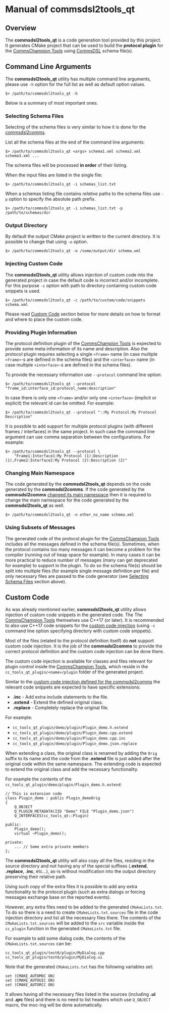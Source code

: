 # Manual of **commsdsl2tools_qt**

## Overview
The **commsdsl2tools_qt** is a code generation tool provided by this project.
It generates CMake project that can be used to build the **protocol plugin** for the
[CommsChampion Tools](https://github.com/commschamp/cc_tools_qt) using
[CommsDSL](https://commschamp.github.io/commsdsl_spec/) schema file(s).

## Command Line Arguments
The **commsdsl2tools_qt** utility has multiple command line arguments, please
use `-h` option for the full list as well as default option values. 

```
$> /path/to/commsdsl2tools_qt -h
```
Below is a summary of most important ones.

### Selecting Schema Files
Selecting of the schema files is very similar to how it is done for the
[commsdsl2comms](Manual_commsdsl2comms.md#selecting-schema-files).

List all the schema files at the end of the command line arguments:

```
$> /path/to/commsdsl2tools_qt <args> schema1.xml schema2.xml schema3.xml ...
```
The schema files will be processed **in order** of their listing.

When the input files are listed in the single file:
```
$> /path/to/commsdsl2tools_qt -i schemas_list.txt
```

When a schemas listing file contains *relative* paths to the schema files use
`-p` option to specify the absolute path prefix.
```
$> /path/to/commsdsl2tools_qt -i schemas_list.txt -p /path/to/schemas/dir
```

### Output Directory
By default the output CMake project is written to the current directory. It
is possible to change that using `-o` option.
```
$> /path/to/commsdsl2tools_qt -o /some/output/dir schema.xml
```

### Injecting Custom Code
The **commsdsl2tools_qt** utility allows injection of custom code into the
generated project in case the default code is incorrect and/or incomplete. For this
purpose `-c` option with path to directory containing custom code snippets is used.
```
$> /path/to/commsdsl2tools_qt -c /path/to/custom/code/snippets schema.xml
```
Please read [Custom Code](#custom-code) section below for more details on
how to format and where to place the custom code.

### Providing Plugin Information
The protocol definition plugin of the [CommsChampion Tools](https://github.com/commschamp/cc_tools_qt)
is expected to provide some meta information of its name and description.
Also the protocol plugin requires selecting a single `<frame>` name
(in case multiple `<frame>`-s are defined in the schema files) and the
`<interface>` name (in case multiple `<interface>`-s are defined in the schema
files).

To provide the necessary information use `--protocol` command line option:

```
$> /path/to/commsdsl2tools_qt --protocol "frame_id:interface_id:protocol_name:description"
```

In case there is only one `<frame>` and/or only one `<interface>` (implicit or explicit)
the relevant id can be omitted. For example:

```
$> /path/to/commsdsl2tools_qt --protocol "::My Protocol:My Protocol Description"
```

It is possible to add support for multiple protocol plugins (with different frames / interfaces)
in the same project. In such case the command line argument can use comma separation
between the configurations. For example:

```
$> /path/to/commsdsl2tools_qt --protocol \
    "Frame1:Interface1:My Protocol (1):Description (1),Frame2:Interface2:My Protocol (2):Description (2)"
```

### Changing Main Namespace
The code generated by the **commsdsl2tools_qt** depends on the code generated by
the **commsdsl2comms**. If the code generated by the **commsdsl2comms**
[changed its main namespace](Manual_commsdsl2comms.md#changing-main-namespace)
then it is required to change the main namespace for the code generated by
the **commsdsl2tools_qt** as well.
```
$> /path/to/commsdsl2tools_qt -n other_ns_name schema.xml
```


### Using Subsets of Messages
The generated code of the protocol plugin for the [CommsChampion Tools](https://github.com/commschamp/cc_tools_qt)
includes all the messages defined in the schema file(s). Sometimes, when the
protocol contains too many messages it can become a problem for the compiler
(running out of heap space for example). In many cases it can be more practical
to reduce number of messages (many can get deprecated for example) to support in
the plugin. To do so the schema file(s) should be split into multiple files
(for example single message definition per file) and only necessary files
are passed to the code generator (see [Selecting Schema Files](#selecting-schema-files)
section above).

## Custom Code
As was already mentioned earlier, **commsdsl2tools_qt** utility allows injection
of custom code snippets in the generated code. The
The [CommsChampion Tools](https://github.com/commschamp/cc_tools_qt) themselves
use C++17 (or later). It is recommended to also use C++17 code snippets for the
[custom code injection](#injecting-custom-code) (using `-c` command line option
specifying directory with custom code snippets).

Most of the files (related to the protocol definition itself) do **not** support
custom code injection. It is the job of the **commsdsl2comms** to provide
the correct protocol definition and the custom code injection can be done there.

The custom code injection is available for classes and files relevant for
plugin control inside the [CommsChampion Tools](https://github.com/commschamp/cc_tools_qt),
which reside in the `cc_tools_qt_plugin/<name>/plugin` folder of the generated
project.

Similar to the [custom code injection defined for the commsdsl2comms](Manual_commsdsl2comms.md##custom-code)
the relevant code snippets are expected to have specific extensions:

- **.inc** - Add extra include statements to the file.
- **.extend** - Extend the defined original class.
- **.replace** - Completely replace the original file.

For example:
- `cc_tools_qt_plugin/demo/plugin/Plugin_demo.h.extend`
- `cc_tools_qt_plugin/demo/plugin/Plugin_demo.cpp.extend`
- `cc_tools_qt_plugin/demo/plugin/Plugin_demo.cpp.inc`
- `cc_tools_qt_plugin/demo/plugin/Plugin_demo.json.replace`

When extending a class, the original class is renamed by adding the `Orig` suffix to
its name and the code from the **.extend** file is just added after the original
code within the same namespace. The extending code is expected to extend the
original class and add the necessary functionality.

For example the contents of the `cc_tools_qt_plugin/demo/plugin/Plugin_demo.h.extend`:
```
// This is extension code
class Plugin_demo : public Plugin_demoOrig
{
    Q_OBJECT
    Q_PLUGIN_METADATA(IID "Demo" FILE "Plugin_demo.json")
    Q_INTERFACES(cc_tools_qt::Plugin)

public:
    Plugin_demo();
    virtual ~Plugin_demo();

private:
    ... // Some extra private members
};
```

The **commsdsl2tools_qt** utility will also copy all the files, residing in the
source directory and not having any of the special suffixes (**.extend**, **.replace**,
**.inc**, etc...), as-is without modification into the output directory
preserving their relative path.

Using such copy of the extra files it is possible to add any extra functionality
to the protocol plugin (such as extra dialogs or forcing messages exchange base on
the reported events).

However, any extra files need to be added to the generated `CMakeLists.txt`. To
do so there is a need to create `CMakeLists.txt.sources` file in the code injection
directory and list all the necessary files there. The contents of the `CMakeLists.txt.sources`
will be added to the `src` variable inside the `cc_plugin` function in the
generated `CMakeLists.txt` file.

For example to add some dialog code, the contents of the `CMakeLists.txt.sources` can be:
```
cc_tools_qt_plugin/test6/plugin/MyDialog.cpp
cc_tools_qt_plugin/test6/plugin/MyDialog.ui
```

Note that the generated `CMakeLists.txt` has the following variables set:
```
set (CMAKE_AUTOMOC ON)
set (CMAKE_AUTOUIC ON)
set (CMAKE_AUTORCC ON)
```
It allows having all the necessary files listed in the sources (including **.ui** and **.qrc** files)
and there is no need to list headers which use `Q_OBJECT` macro, the moc-ing will
be done automatically.
